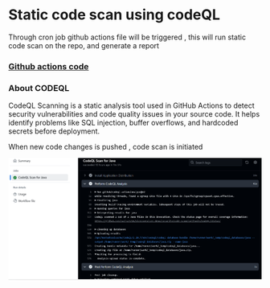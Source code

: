 # Static code scan using codeQL

Through cron job github actions file will be triggered , this will run static code scan on the repo, and generate a report

### [Github actions code](https://github.com/suriya1776/microservices-demo/blob/main/.github/workflows/codesql_scanning.yml)

### About CODEQL 

CodeQL Scanning is a static analysis tool used in GitHub Actions to detect security vulnerabilities and code quality issues in your source code. It helps identify problems like SQL injection, buffer overflows, and hardcoded secrets before deployment.

When new code changes is pushed , code scan is initiated 

![CodeQL scan ](assets/ss_12.png)
